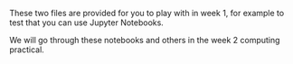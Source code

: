 These two files are provided for you to play with in week 1, for example to test that you can use Jupyter Notebooks.

We will go through these notebooks and others in the week 2 computing practical.
